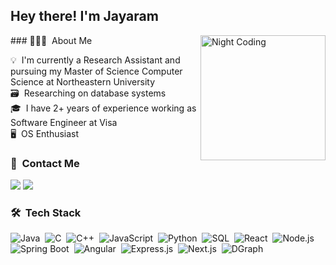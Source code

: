 

<!--
**jayaraman1998/jayaraman1998** is a ✨ _special_ ✨ repository because its `README.md` (this file) appears on your GitHub profile.

Here are some ideas to get you started:

- 🔭 I’m currently working on ...
- 🌱 I’m currently learning ...
- 👯 I’m looking to collaborate on ...
- 🤔 I’m looking for help with ...
- 💬 Ask me about ...
- 📫 How to reach me: ...
- 😄 Pronouns: ...
- ⚡ Fun fact: ...
-->

<h2>Hey there! I'm Jayaram</h2>

<img alt="Night Coding" src="https://media.tenor.com/h0y8IkPv6UoAAAAC/fall-guy-computer.gif" align="right" height='200px'/>
### 👨🏻‍💻 &nbsp;About Me

💡 &nbsp;I'm currently a Research Assistant and pursuing my Master of Science Computer Science at Northeastern University\
🗃️ &nbsp;Researching on database systems\
🎓 &nbsp;I have 2+ years of experience working as Software Engineer at Visa\
🖥️ &nbsp;OS Enthusiast


### 💬 &nbsp;Contact Me
<a href="https://www.linkedin.com/in/jayaraman-venkatesan/"><img src="https://img.shields.io/badge/-Jayaraman%20Venkatesan-0077B5?style=flat&logo=Linkedin&logoColor=white"/></a>
<a href="mailto:venkatesan.j@northeastern.edu"><img src="https://img.shields.io/badge/-venkatesan.j@northeastern.edu-D14836?style=flat&logo=Gmail&logoColor=white"/></a>



### 🛠 &nbsp;Tech Stack
![Java](https://img.shields.io/badge/-Java-05122A?style=flat&logo=Java&logoColor=FFA518)&nbsp;
![C](https://img.shields.io/badge/-C-05122A?style=flat&logo=C&logoColor=FFA518)&nbsp;
![C++](https://img.shields.io/badge/-CPP-05122A?style=flat&logo=CPP&logoColor=FFA518)&nbsp;
![JavaScript](https://img.shields.io/badge/-JavaScript-05122A?style=flat&logo=javascript)&nbsp;
![Python](https://img.shields.io/badge/-Python-05122A?style=flat&logo=python)&nbsp;
![SQL](https://img.shields.io/badge/-SQL-05122A?style=flat&logo=sql)&nbsp;
![React](https://img.shields.io/badge/-React-05122A?style=flat&logo=react)&nbsp;
![Node.js](https://img.shields.io/badge/-Node.js-05122A?style=flat&logo=node.js)&nbsp;
![Spring Boot](https://img.shields.io/badge/SpringBoot-05122A?style=flat&logo=spring)&nbsp;
![Angular](https://img.shields.io/badge/-Angular-05122A?style=flat&logo=angular)&nbsp;
![Express.js](https://img.shields.io/badge/-Express.js-05122A?style=flat&logo=express.js)&nbsp;
![Next.js](https://img.shields.io/badge/-Next.js-05122A?style=flat&logo=next.js)&nbsp;
![DGraph](https://img.shields.io/badge/-Dgraph-05122A?style=flat&logo=Dgraph)&nbsp;

